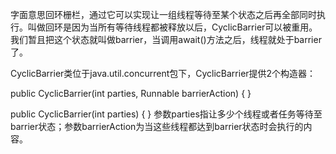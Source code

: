 字面意思回环栅栏，通过它可以实现让一组线程等待至某个状态之后再全部同时执行。叫做回环是因为当所有等待线程都被释放以后，CyclicBarrier可以被重用。我们暂且把这个状态就叫做barrier，当调用await()方法之后，线程就处于barrier了。

CyclicBarrier类位于java.util.concurrent包下，CyclicBarrier提供2个构造器：

public CyclicBarrier(int parties, Runnable barrierAction) {
}
 
public CyclicBarrier(int parties) {
}
参数parties指让多少个线程或者任务等待至barrier状态；参数barrierAction为当这些线程都达到barrier状态时会执行的内容。